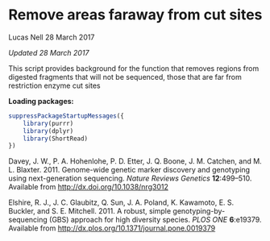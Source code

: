Remove areas faraway from cut sites
================
Lucas Nell
28 March 2017

*Updated 28 March 2017*

This script provides background for the function that removes regions from digested fragments that will not be sequenced, those that are far from restriction enzyme cut sites

**Loading packages:**

``` r
suppressPackageStartupMessages({
    library(purrr)
    library(dplyr)
    library(ShortRead)
})
```

Davey, J. W., P. A. Hohenlohe, P. D. Etter, J. Q. Boone, J. M. Catchen, and M. L. Blaxter. 2011. Genome-wide genetic marker discovery and genotyping using next-generation sequencing. *Nature Reviews Genetics* **12**:499–510. Available from <http://dx.doi.org/10.1038/nrg3012>

Elshire, R. J., J. C. Glaubitz, Q. Sun, J. A. Poland, K. Kawamoto, E. S. Buckler, and S. E. Mitchell. 2011. A robust, simple genotyping-by-sequencing (GBS) approach for high diversity species. *PLOS ONE* **6**:e19379. Available from <http://dx.plos.org/10.1371/journal.pone.0019379>
